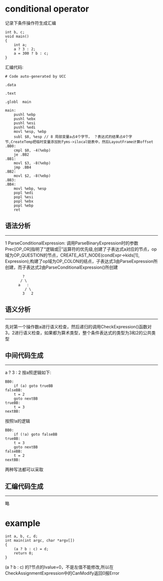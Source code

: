 # conditional operator
记录下条件操作符生成汇编
```
int b, c;
void main()
{
    int a;
    a ? 3 : 2;
	a = 300 ? b : c;
}

```
汇编代码:
```
# Code auto-generated by UCC

.data

.text

.globl	main

main:
	pushl %ebp
	pushl %ebx
	pushl %esi
	pushl %edi
	movl %esp, %ebp
	subl $8, %esp // 8 局部变量a占4个字节， ？表达式的结果占4个字节,CreateTemp把临时变量添加到fyms->ilocal链表中，然后LayoutFrame计算offset
.BB0:
	cmpl $0, -4(%ebp)
	je .BB2
.BB1:
	movl $3, -8(%ebp)
	jmp .BB4
.BB2:
	movl $2, -8(%ebp)
.BB3:
.BB4:
	movl %ebp, %esp
	popl %edi
	popl %esi
	popl %ebx
	popl %ebp
	ret
```
## 语法分析
---
1 ParseConditionalExpression: 调用ParseBinaryExpression时的参数 Prec[OP_OR]指明了“逻辑或||”运算符的优先级,创建了子表达式a对应的节点，op域为OP_QUESTION的节点，CREATE_AST_NODE(condExpr->kids[1], Expression);构建了op域为OP_COLON的结点，子表达式3由ParseExpression所创建，而子表达式2由ParseConditionalExpression()所创建
```
		?
	   / \
	  a   :
	     / \
		3   2
```

## 语义分析
---
先对第一个操作数a进行语义检查，然后递归的调用CheckExpression()函数对3，2进行语义检查，如果都为算术类型，整个条件表达式的类型为3和2的公共类型

## 中间代码生成
---
a ? 3 : 2
按a照逻辑如下:
```
BB0:
    if (a) goto trueBB
falseBB:
    t = 2
    goto nextBB
trueBB:
    t = 3
nextBB:
```
按照!a的逻辑
```
BB0:
    if (!a) goto falseBB
trueBB:
    t = 3
    goto nextBB
falseBB:
    t = 2
nextBB:
```
两种写法都可以采取

## 汇编代码生成
---
略

# example
```
int a, b, c, d;
int main(int argc, char *argv[])
{   
	(a ? b : c) = d;
	return 0;
}
```
(a ? b : c) 的?节点的lvalue=0，不是左值不能修改,所以在CheckAssignmentExpression中的CanModify返回0报Error
